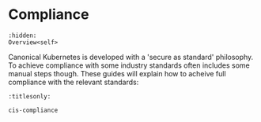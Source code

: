 # Compliance

```{toctree}
:hidden:
Overview<self>
```

Canonical Kubernetes is developed with a 'secure as standard' philosophy. To
achieve compliance with some industry standards often includes some manual
steps though. These guides will explain how to acheive full compliance with the
relevant standards:

```{toctree}
:titlesonly:

cis-compliance
```